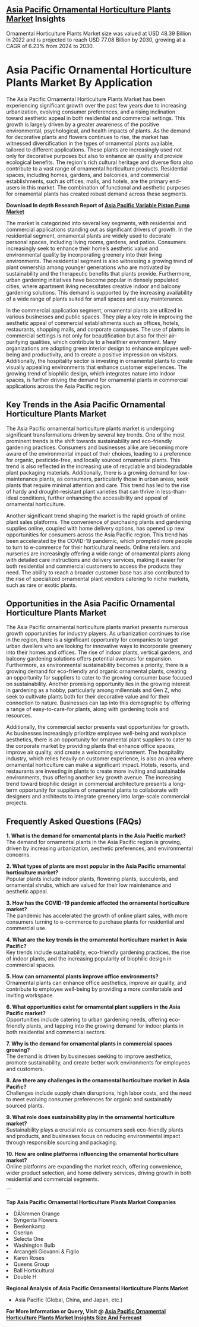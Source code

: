 <h2><a href="https://www.verifiedmarketreports.com/download-sample/?rid=383700&amp;utm_source=Github-Feb&amp;utm_medium=225" target="_blank">Asia Pacific Ornamental Horticulture Plants Market</a> Insights</h2><p>Ornamental Horticulture Plants Market size was valued at USD 48.39 Billion in 2022 and is projected to reach USD 77.08 Billion by 2030, growing at a CAGR of 6.23% from 2024 to 2030.</p><p><h1>Asia Pacific Ornamental Horticulture Plants Market By Application</h1> <p>The Asia Pacific Ornamental Horticulture Plants Market has been experiencing significant growth over the past few years due to increasing urbanization, evolving consumer preferences, and a rising inclination toward aesthetic appeal in both residential and commercial settings. This growth is largely driven by a greater awareness of the positive environmental, psychological, and health impacts of plants. As the demand for decorative plants and flowers continues to rise, the market has witnessed diversification in the types of ornamental plants available, tailored to different applications. These plants are increasingly used not only for decorative purposes but also to enhance air quality and provide ecological benefits. The region's rich cultural heritage and diverse flora also contribute to a vast range of ornamental horticulture products. Residential spaces, including homes, gardens, and balconies, and commercial establishments, such as offices, malls, and hotels, are the primary end-users in this market. The combination of functional and aesthetic purposes for ornamental plants has created robust demand across these segments. <p><strong>Download In depth Research Report of <a href="https://www.verifiedmarketreports.com/download-sample/?rid=236118&amp;utm_source=Pulse-Dec&amp;utm_medium=225" target="_blank">Asia Pacific Variable Piston Pump Market</a></strong></p> The market is categorized into several key segments, with residential and commercial applications standing out as significant drivers of growth. In the residential segment, ornamental plants are widely used to decorate personal spaces, including living rooms, gardens, and patios. Consumers increasingly seek to enhance their home’s aesthetic value and environmental quality by incorporating greenery into their living environments. The residential segment is also witnessing a growing trend of plant ownership among younger generations who are motivated by sustainability and the therapeutic benefits that plants provide. Furthermore, urban gardening initiatives have become popular in densely populated cities, where apartment living necessitates creative indoor and balcony gardening solutions. This demand is supported by the increasing availability of a wide range of plants suited for small spaces and easy maintenance. <p>In the commercial application segment, ornamental plants are utilized in various businesses and public spaces. They play a key role in improving the aesthetic appeal of commercial establishments such as offices, hotels, restaurants, shopping malls, and corporate campuses. The use of plants in commercial settings is not only for beautification but also for their air-purifying qualities, which contribute to a healthier environment. Many organizations are adopting green interior design to enhance employee well-being and productivity, and to create a positive impression on visitors. Additionally, the hospitality sector is investing in ornamental plants to create visually appealing environments that enhance customer experiences. The growing trend of biophilic design, which integrates nature into indoor spaces, is further driving the demand for ornamental plants in commercial applications across the Asia Pacific region. <h2>Key Trends in the Asia Pacific Ornamental Horticulture Plants Market</h2> <p>The Asia Pacific ornamental horticulture plants market is undergoing significant transformations driven by several key trends. One of the most prominent trends is the shift towards sustainability and eco-friendly gardening practices. Consumers and businesses alike are becoming more aware of the environmental impact of their choices, leading to a preference for organic, pesticide-free, and locally sourced ornamental plants. This trend is also reflected in the increasing use of recyclable and biodegradable plant packaging materials. Additionally, there is a growing demand for low-maintenance plants, as consumers, particularly those in urban areas, seek plants that require minimal attention and care. This trend has led to the rise of hardy and drought-resistant plant varieties that can thrive in less-than-ideal conditions, further enhancing the accessibility and appeal of ornamental horticulture. <p>Another significant trend shaping the market is the rapid growth of online plant sales platforms. The convenience of purchasing plants and gardening supplies online, coupled with home delivery options, has opened up new opportunities for consumers across the Asia Pacific region. This trend has been accelerated by the COVID-19 pandemic, which prompted more people to turn to e-commerce for their horticultural needs. Online retailers and nurseries are increasingly offering a wide range of ornamental plants along with detailed care instructions and delivery services, making it easier for both residential and commercial customers to access the products they need. The ability to reach a broader customer base has also contributed to the rise of specialized ornamental plant vendors catering to niche markets, such as rare or exotic plants. <h2>Opportunities in the Asia Pacific Ornamental Horticulture Plants Market</h2> <p>The Asia Pacific ornamental horticulture plants market presents numerous growth opportunities for industry players. As urbanization continues to rise in the region, there is a significant opportunity for companies to target urban dwellers who are looking for innovative ways to incorporate greenery into their homes and offices. The rise of indoor plants, vertical gardens, and balcony gardening solutions offers potential avenues for expansion. Furthermore, as environmental sustainability becomes a priority, there is a growing demand for eco-friendly and organic ornamental plants, creating an opportunity for suppliers to cater to the growing consumer base focused on sustainability. Another promising opportunity lies in the growing interest in gardening as a hobby, particularly among millennials and Gen Z, who seek to cultivate plants both for their decorative value and for their connection to nature. Businesses can tap into this demographic by offering a range of easy-to-care-for plants, along with gardening tools and resources. <p>Additionally, the commercial sector presents vast opportunities for growth. As businesses increasingly prioritize employee well-being and workplace aesthetics, there is an opportunity for ornamental plant suppliers to cater to the corporate market by providing plants that enhance office spaces, improve air quality, and create a welcoming environment. The hospitality industry, which relies heavily on customer experience, is also an area where ornamental horticulture can make a significant impact. Hotels, resorts, and restaurants are investing in plants to create more inviting and sustainable environments, thus offering another key growth avenue. The increasing trend toward biophilic design in commercial architecture presents a long-term opportunity for suppliers of ornamental plants to collaborate with designers and architects to integrate greenery into large-scale commercial projects. <h2>Frequently Asked Questions (FAQs)</h2> <p><b>1. What is the demand for ornamental plants in the Asia Pacific market?</b><br> The demand for ornamental plants in the Asia Pacific region is growing, driven by increasing urbanization, aesthetic preferences, and environmental concerns.</p> <p><b>2. What types of plants are most popular in the Asia Pacific ornamental horticulture market?</b><br> Popular plants include indoor plants, flowering plants, succulents, and ornamental shrubs, which are valued for their low maintenance and aesthetic appeal.</p> <p><b>3. How has the COVID-19 pandemic affected the ornamental horticulture market?</b><br> The pandemic has accelerated the growth of online plant sales, with more consumers turning to e-commerce to purchase plants for residential and commercial use.</p> <p><b>4. What are the key trends in the ornamental horticulture market in Asia Pacific?</b><br> Key trends include sustainability, eco-friendly gardening practices, the rise of indoor plants, and the increasing popularity of biophilic design in commercial spaces.</p> <p><b>5. How can ornamental plants improve office environments?</b><br> Ornamental plants can enhance office aesthetics, improve air quality, and contribute to employee well-being by providing a more comfortable and inviting workspace.</p> <p><b>6. What opportunities exist for ornamental plant suppliers in the Asia Pacific market?</b><br> Opportunities include catering to urban gardening needs, offering eco-friendly plants, and tapping into the growing demand for indoor plants in both residential and commercial sectors.</p> <p><b>7. Why is the demand for ornamental plants in commercial spaces growing?</b><br> The demand is driven by businesses seeking to improve aesthetics, promote sustainability, and create better work environments for employees and customers.</p> <p><b>8. Are there any challenges in the ornamental horticulture market in Asia Pacific?</b><br> Challenges include supply chain disruptions, high labor costs, and the need to meet evolving consumer preferences for organic and sustainably sourced plants.</p> <p><b>9. What role does sustainability play in the ornamental horticulture market?</b><br> Sustainability plays a crucial role as consumers seek eco-friendly plants and products, and businesses focus on reducing environmental impact through responsible sourcing and packaging.</p> <p><b>10. How are online platforms influencing the ornamental horticulture market?</b><br> Online platforms are expanding the market reach, offering convenience, wider product selection, and home delivery services, driving growth in both residential and commercial segments.</p> ```</p><p><strong>Top Asia Pacific Ornamental Horticulture Plants Market Companies</strong></p><div data-test-id=""><p><li>DÃ¼mmen Orange</li><li> Syngenta Flowers</li><li> Beekenkamp</li><li> Oserian</li><li> Selecta One</li><li> Washington Bulb</li><li> Arcangeli Giovanni & Figlio</li><li> Karen Roses</li><li> Queens Group</li><li> Ball Horticultural</li><li> Double H</li></p><div><strong>Regional Analysis of&nbsp;Asia Pacific Ornamental Horticulture Plants Market</strong></div><ul><li dir="ltr"><p dir="ltr">Asia Pacific (Global, China, and Japan, etc.)</p></li></ul><p><strong>For More Information or Query, Visit @&nbsp;</strong><strong><a href="https://www.verifiedmarketreports.com/product/ornamental-horticulture-plants-market/?utm_source=Github-Feb&amp;utm_medium=225" target="_blank">Asia Pacific Ornamental Horticulture Plants Market Insights Size And Forecast</a></strong></p></div><h2>&nbsp;</h2><div data-test-id="">&nbsp;</div>

